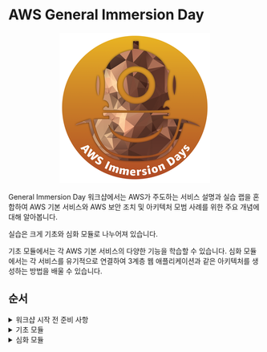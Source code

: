 # AWS General Immersion Day

<!--
## AWS General Immersion Day
-->

<p align="center"><img src="./immersion_days_logo.png"></p>

General Immersion Day 워크샵에서는 AWS가 주도하는 서비스 설명과 실습 랩을 혼합하여 AWS 기본 서비스와 AWS 보안 조치 및 아키텍처 모범 사례를 위한 주요 개념에 대해 알아봅니다.

실습은 크게 기초와 심화 모듈로 나누어져 있습니다.

기초 모듈에서는 각 AWS 기본 서비스의 다양한 기능을 학습할 수 있습니다. 심화 모듈에서는 각 서비스를 유기적으로 연결하여 3계층 웹 애플리케이션과 같은 아키텍처를 생성하는 방법을 배울 수 있습니다.

## 순서
<details>
<summary>워크샵 시작 전 준비 사항</summary>
<div markdown="1">

- [워크샵 시작 전 준비 사항](./0.preparation-guide/preparation-guide.md)
    - [AWS 계정으로 시작](./0.preparation-guide/10-aws-account.md)
    - [AWS EventEngine으로 시작](./0.preparation-guide/20-event-engine.md)
    - [추가 설정하기](./0.preparation-guide/30-addition-setting.md)

</div>
</details>

<details>
<summary>기초 모듈</summary>
<div markdown="1">

- [기초 모듈](./1.basic-modules/basic-modules.md)
    - [1.컴퓨트 - Amazon EC2](./1.basic-modules/10-ec2.md)
        - [EC2 Linux 실습](./1.basic-modules/10-ec2/ec2-linux.md)
            - [키페어 생성하기](./1.basic-modules/10-ec2/ec2-linux/1-ec2.md)
            - [웹 서버 인스턴스 생성하기](./1.basic-modules/10-ec2/ec2-linux/2-ec2.md)
            - [(옵션) Session Manager를 사용하여 리눅스 인스턴스에 접근하기](./1.basic-modules/10-ec2/ec2-linux/3-ec2-1.md)
            - [리눅스 인스턴스에 접근하기](./1.basic-modules/10-ec2/ec2-linux/3-ec2.md)
            - [(옵션) PuTTy를 사용해서 리눅스 인스턴스에 접근하기](./1.basic-modules/10-ec2/ec2-linux/4-ec2.md)
            - [실습 자원 삭제하기](./1.basic-modules/10-ec2/ec2-linux/5-ec2.md)
        - [EC2 Windows 실습](./1.basic-modules/10-ec2/ec2-windows.md)
            - [키페어 생성하기](./1.basic-modules/10-ec2/ec2-windows/1-ec2.md)
            - [웹 서버 인스턴스 생성하기](./1.basic-modules/10-ec2/ec2-windows/2-ec2.md)
            - [윈도우 인스턴스에 접근하기](./1.basic-modules/10-ec2/ec2-windows/3-ec2.md)
            - [(옵션) 인스턴스 타입 변경하기](./1.basic-modules/10-ec2/ec2-windows/4-ec2.md)
            - [(옵션) Elastic IPs 사용하기](./1.basic-modules/10-ec2/ec2-windows/5-ec2.md)  
            - [실습 자원 삭제하기](./1.basic-modules/10-ec2/ec2-windows/99-ec2.md)
        - [오토스케일링](./1.basic-modules/10-ec2/ec2-auto-scaling.md)
            - [EC2 오토스케일링 실습](./1.basic-modules/10-ec2/ec2-auto-scaling/ec2-auto-scaling.md)
                - [실습 준비](./1.basic-modules/10-ec2/ec2-auto-scaling/1-ec2-as.md)
                - [시작 템플릿 생성하기](./1.basic-modules/10-ec2/ec2-auto-scaling/2-ec2-as.md)
                - [오토 스케일링 그룹 설치하기](./1.basic-modules/10-ec2/ec2-auto-scaling/3-ec2-as.md)
                - [보안 그룹 구성하기](./1.basic-modules/10-ec2/ec2-auto-scaling/4-ec2-as.md)
                - [오토 스케일링 그룹 테스트하기](./1.basic-modules/10-ec2/ec2-auto-scaling/5-ec2-as.md)
                - [실습 자원 삭제하기](./1.basic-modules/10-ec2/ec2-auto-scaling/6-ec2-as.md)
    - [2.네트워크 - Amazon VPC](./1.basic-modules/20-vpc.md)
        - [VPC 실습](./1.basic-modules/20-vpc/vpc.md)
            - [VPC 생성하기](./1.basic-modules/20-vpc/1-vpc.md)
            - [추가 서브넷 생성하기](./1.basic-modules/20-vpc/2-vpc.md)
            - [라우팅 테이블 편집하기](./1.basic-modules/20-vpc/3-vpc.md)
            - [보안 그룹 생성하기](./1.basic-modules/20-vpc/4-vpc.md)
            - [실습 자원 삭제](./1.basic-modules/20-vpc/5-vpc.md)
        - [Amazon API Gateway](./1.basic-modules/20-vpc/api-gateway.md)
            - [전제 조건 및 Lambda 배포](./1.basic-modules/20-vpc/api-gateway/1-apigateway.md)
            - [첫 번째 API 만들기](./1.basic-modules/20-vpc/api-gateway/2-apigateway.md)
            - [메시지 변환](./1.basic-modules/20-vpc/api-gateway/3-apigateway.md)
            - [검증 요청](./1.basic-modules/20-vpc/api-gateway/4-apigateway.md)
            - [인증 및 권한 부여](./1.basic-modules/20-vpc/api-gateway/5-apigateway.md)
            - [API 배포](./1.basic-modules/20-vpc/api-gateway/6-apigateway.md)
            - [메시지 캐싱(선택 사항)](./1.basic-modules/20-vpc/api-gateway/7-apigateway.md)
            - [사용 계획 및 메시지 조절(선택 사항)](./1.basic-modules/20-vpc/api-gateway/8-apigateway.md)
            - [리소스 정리](./1.basic-modules/20-vpc/api-gateway/9-apigateway.md)
    - [3.보안 - AWS IAM](./1.basic-modules/30-iam.md)
        - [IAM 실습](./1.basic-modules/30-iam/iam.md)
            - [태그를 명시한 EC2 인스턴스 생성](./1.basic-modules/30-iam/iam/1-iam.md)
            - [AWS IAM Identities 생성](./1.basic-modules/30-iam/iam/2-iam.md)
            - [리소스 접근 테스트](./1.basic-modules/30-iam/iam/3-iam.md)
            - [EC2 Instance에 IAM Role 부여 및 접근 테스트](./1.basic-modules/30-iam/iam/4-iam.md)
            - [실습 자원 삭제하기](./1.basic-modules/30-iam/iam/5-iam.md)
    - [4.모니터링 - Amazon CloudWatch](./1.basic-modules/40-monitoring.md)
        - [Amazon CloudWatch 실습](./1.basic-modules/40-monitoring/monitoring.md)
            - [Simple Notification Service (SNS) 토픽 생성하기](./1.basic-modules/40-monitoring/monitoring/1-monitoring.md)
            - [Elastic Compute Cloud (EC2) 인스턴스 생성하기](./1.basic-modules/40-monitoring/monitoring/2-monitoring.md)
            - [CloudWatch Alarm 구성하기](./1.basic-modules/40-monitoring/monitoring/3-monitoring.md)
            - [실습 자원 삭제하기](./1.basic-modules/40-monitoring/monitoring/4-monitoring.md)
    - [5.데이터베이스 - Amazon RDS](./1.basic-modules/50-rds.md)
        - [Amazon RDS MySQL 실습](./1.basic-modules/50-rds/rds.md)
            - [VPC 보안 그룹 생성하기](./1.basic-modules/50-rds/rds/1-rds.md)
            - [RDS 인스턴스 시작하기](./1.basic-modules/50-rds/rds/2-rds.md)
            - [EC2 인스턴스에서 RDS 연결하기](./1.basic-modules/50-rds/rds/3-rds.md)
            - [RDS 스냅샷 생성하기(추가 실습)](./1.basic-modules/50-rds/rds/4-rds.md)
            - [RDS 인스턴스 크기 수정하기(추가 실습)](./1.basic-modules/50-rds/rds/5-rds.md)
            - [실습 자원 삭제하기](./1.basic-modules/50-rds/rds/6-rds.md)
    - [6.스토리지 - Amazon S3](./1.basic-modules/60-s3.md)
        - [Amazon S3 실습](./1.basic-modules/60-s3/s3.md)
            - [S3 생성하기](./1.basic-modules/60-s3/s3/1-s3.md)
            - [S3 버킷에 객체 추가하기](./1.basic-modules/60-s3/s3/2-s3.md)
            - [S3 콘솔에서 객체 작업하기](./1.basic-modules/60-s3/s3/3-s3.md)
            - [S3 버킷에 저장되어 있는 객체 접근하기](./1.basic-modules/60-s3/s3/4-s3.md)
            - [버킷 versioning 활성화하기](./1.basic-modules/60-s3/s3/5-s3.md)
            - [수명 주기 설정하기](./1.basic-modules/60-s3/s3/6-s3.md)
            - [실습 자원 삭제하기](./1.basic-modules/60-s3/s3/7-s3.md)
</div>
</details>

<details>
<summary>심화 모듈</summary>
<div markdown="1">

- [심화 모듈 - 웹 애플리케이션](./2.advanced-modules/advanced-modules.md)
    - [1.네트워크 – Amazon VPC](./2.advanced-modules//network.md)
        - [VPC 생성](./2.advanced-modules/network/10-index.md)
        - [(옵션) VPC 엔드포인트](./2.advanced-modules/network/20-index.md)
        - [부록 - 추가적인 VPC 개념들](./2.advanced-modules/network/30-index.md)
    - [2.컴퓨트 – Amazon EC2](./2.advanced-modules/compute.md)
        - [웹 서버 인스턴스의 시작](./2.advanced-modules/compute/10-launching.md)
        - [오토 스케일링 웹 서비스 배포](./2.advanced-modules/compute/20-auto-scaling.md)
        - [웹 서비스 확인 및 테스트](./2.advanced-modules/advanced-modules/compute/30-test-service.md)
        - [부록 - 추가적인 EC2 개념들](./2.advanced-modules/compute/40-appendix.md)
    - [3.데이터베이스 – Amazon Aurora](./2.advanced-modules/database.md)
        - [데이터베이스 – Amazon Aurora](./2.advanced-modules/database.md)
        - [VPC 보안 그룹 생성](./2.advanced-modules/database/create-sg.md)
        - [RDS 인스턴스 생성](./2.advanced-modules/database/create-rds.md)
        - [RDS 크레덴셜 저장하기](./2.advanced-modules/database/connect-app.md)
        - [웹앱 서버와 RDS 연결](./2.advanced-modules/database/update-asg.md)
        - [(옵션) RDS 관리 기능](./2.advanced-modules/database/manage-rds.md)
        - [도전 과제 - RDS Aurora 연결](./2.advanced-modules/database/challenge-aurora.md)
    - [4.스토리지 – Amazon S3](./2.advanced-modules/storage.md)
        - [S3에 Bucket 생성](./2.advanced-modules/storage/create-bucket.md)
        - [버킷에 오브젝트 추가하기](./2.advanced-modules/storage/put-object.md)
        - [오브젝트 보기](./2.advanced-modules/storage/put-object.md)
        - [정적 웹 사이트 호스팅 사용](./2.advanced-modules/storage/static-web-hosting.md)
        - [오브젝트 이동](./2.advanced-modules/storage/move-object.md)
        - [버킷 버저닝 활성화](./2.advanced-modules/storage/enable-versioning.md)
        - [오브젝트 및 버킷 삭제](./2.advanced-modules/storage/delete-bucket.md)
    - [5.실습 리소스 정리](./2.advanced-modules/cleanup.md)

</div>
</details>